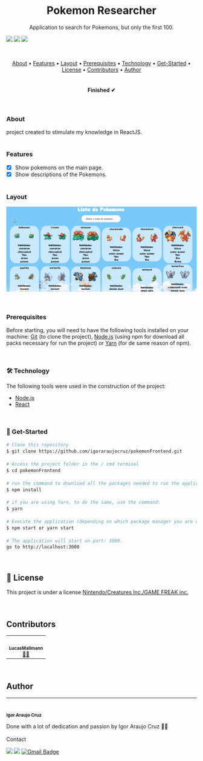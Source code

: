 <h1 align="center">Pokemon Researcher</h1>
<p align="center">
Application to search for Pokemons, but only the first 100.</p>


<img src="https://img.shields.io/github/issues/igoraraujocruz/pokemonFrontend" /> <img src="https://img.shields.io/github/forks/igoraraujocruz/pokemonFrontend" /> <img src="https://img.shields.io/github/stars/igoraraujocruz/pokemonFrontend" />

</br>

<p align="center">
 <a href="#about">About</a> •
 <a href="#features">Features</a> •
 <a href="#layout">Layout</a> • 
 <a href="#prerequisites">Prerequisites</a> • 
 <a href="#-technology">Technology</a> • 
 <a href="#-get-started">Get-Started</a> • 
 <a href="#-license">License</a> •
 <a href="#contributors">Contributors</a> • 
 <a href="#author">Author</a>
 </br></br>
 
</p>

<h4 align="center">
    Finished ✔
</h4>
</br>

### About

project created to stimulate my knowledge in ReactJS.
</br></br>

### Features

- [x] Show pokemons on the main page.
- [x] Show descriptions of the Pokemons.
</br></br>

### Layout

![Exemple](github/applicationExample.gif)
</br>

</br>

### Prerequisites

Before starting, you will need to have the following tools installed on your machine:
[Git](https://git-scm.com) (to clone the project), [Node.js](https://nodejs.org/en/) (using npm for download all packs necessary for run the project) or [Yarn](https://yarnpkg.com/getting-started/install) (for de same reason of npm).

</br>

### 🛠 Technology

The following tools were used in the construction of the project:

- [Node.js](https://nodejs.org/en/)
- [React](https://pt-br.reactjs.org/)

</br>

### 🎲 Get-Started

```bash
# Clone this repository
$ git clone https://github.com/igoraraujocruz/pokemonFrontend.git

# Access the project folder in the / cmd terminal
$ cd pokemonFrontend

# run the command to download all the packages needed to run the application.
$ npm install

# if you are using Yarn, to do the same, use the command:
$ yarn

# Execute the application (depending on which package manager you are using)
$ npm start or yarn start 

# The application will start on port: 3000.
go to http://localhost:3000
```
</br>


## 📝 License

This project is under a license [Nintendo/Creatures Inc./GAME FREAK inc.](./LICENSE)
</br></br></br>

## Contributors

<table>
  <tr>
    <td align="center"><a href="https://github.com/LucasMallmann"><img style="border-radius: 50%;" src="https://avatars.githubusercontent.com/u/23031413?s=400&u=2fedc0c40df64605c4c3fa3c12fc80a164fb0d67&v=4" width="100px;" alt=""/><br /><sub><b>LucasMallmann</b></sub></a><br /><a href="https://github.com/LucasMallmann" title="LucasMallmann">👨‍🚀</a></td>
    </tr>
</table>

</br>

## Author
---

<a href="https://github.com/igoraraujocruz/">
 <img style="border-radius: 50%;" src="https://avatars.githubusercontent.com/u/67648421?s=460&u=649a2c0657c58ce0525ae98eecb9f2ef87b28da1&v=4" width="100px;" alt=""/>
 <br />
 <sub><b>Igor Araujo Cruz</b></sub></a> <a href="https://www.linkedin.com/in/igor-araujo-cruz-84a89111b/" title="Linkedin"></a>


Done with a lot of dedication and passion by Igor Araujo Cruz 👋🏽 
</br></br>
Contact

[<img src="https://img.shields.io/badge/linkedin-%230077B5.svg?&style=for-the-badge&logo=linkedin&logoColor=white" />](https://www.linkedin.com/in/igor-araujo-cruz-84a89111b/)
[<img src = "https://img.shields.io/badge/instagram-%23E4405F.svg?&style=for-the-badge&logo=instagram&logoColor=white">](https://www.instagram.com/igoraraujocruzz/)
[![Gmail Badge](https://img.shields.io/badge/-Gmail-c14438?style=for-the-badge&logo=Gmail&logoColor=white&link=mailto:seu_email)](mailto:igoraraujocruzz@gmail.com)